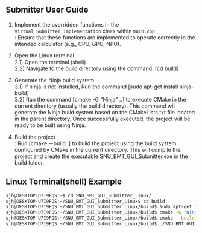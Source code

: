 
## Submitter User Guide
1. Implement the overridden functions in the `Virtual_Submitter_Implementation` class within `main.cpp`  
   : Ensure that these functions are implemented to operate correctly in the intended calculator (e.g., CPU, GPU, NPU).

2. Open the Linux terminal  
  2.1) Open the terminal (shell)  
  2.2) Navigate to the build directory using the command: [cd build]  

3. Generate the Ninja build system  
  3.1) If ninja is not installed, Run the command [sudo apt-get install ninja-build]  
  3.2) Run the command [cmake -G "Ninja" ..] to execute CMake in the current directory (usually the build directory). This command will generate the Ninja build system based on the CMakeLists.txt file located in the parent directory. Once successfully executed, the project will be ready to be built using Ninja.

7. Build the project  
   : Run [cmake --build .] to build the project using the build system configured by CMake in the current directory. This will compile the project and create the executable SNU_BMT_GUI_Submitter.exe in the build folder.

## Linux Terminal(shell) Example
```bash
sjh@DESKTOP-U7I9FQS:~$ cd SNU_BMT_GUI_Submitter_Linux/
sjh@DESKTOP-U7I9FQS:~/SNU_BMT_GUI_Submitter_Linux$ cd build
sjh@DESKTOP-U7I9FQS:~/SNU_BMT_GUI_Submitter_Linux/build$ sudo apt-get install ninja-build
sjh@DESKTOP-U7I9FQS:~/SNU_BMT_GUI_Submitter_Linux/build$ cmake -G "Ninja" ..
sjh@DESKTOP-U7I9FQS:~/SNU_BMT_GUI_Submitter_Linux/build$ cmake --build .
sjh@DESKTOP-U7I9FQS:~/SNU_BMT_GUI_Submitter_Linux/build$ ./SNU_BMT_GUI_Submitter
